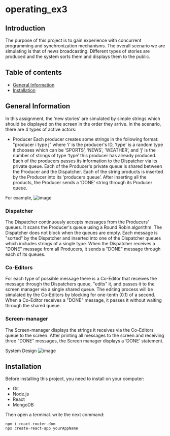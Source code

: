 # operating_ex3

## Introduction
The purpose of this project is to gain experience with concurrent programming and synchronization mechanisms.
The overall scenario we are simulating is that of news broadcasting. Different types of stories are produced and the system sorts them and displays them to the public.

## Table of contents
* [General Information](#general-information)
* [Installation](#installation)

## General Information
In this assignment, the ‘new stories’ are simulated by simple strings which should be displayed on the screen in the order they arrive.
In the scenario, there are 4 types of active actors: 

- Producer
Each producer creates some strings in the following format: "producer i type j"  where ‘i’ is the producer's ID, ‘type' is a random type it chooses which can be ‘SPORTS’, ‘NEWS’, 'WEATHER’, and ‘j’ is the number of strings of type ‘type’ this producer has already produced. Each of the producers passes its information to the Dispatcher via its private queue. Each of the Producer's private queue is shared between the Producer and the Dispatcher. Each of the string products is inserted by the Producer into its ‘producers queue’. After inserting all the products, the Producer sends a ‘DONE’ string through its Producer queue.

For example,
![image](https://github.com/adi-ben-yehuda/operating_ex3/assets/75027826/4d29c789-a607-4413-8f0c-9e759a171307)

### Dispatcher
The Dispatcher continuously accepts messages from the Producers' queues. It scans the Producer's queue using a Round Robin algorithm. The Dispatcher does not block when the queues are empty. Each message is "sorted" by the Dispatcher and inserted into one of the Dispatcher queues which includes strings of a single type. When the Dispatcher receives a "DONE" message from all Producers, it sends a "DONE" message through each of its queues.

### Co-Editors
For each type of possible message there is a Co-Editor that receives the message through the Dispatchers queue, "edits" it, and passes it to the screen manager via a single shared queue. The editing process will be simulated by the Co-Editors by blocking for one-tenth (0.1) of a second. When a Co-Editor receives a "DONE" message, it passes it without waiting through the shared queue.

### Screen-manager
The Screen-manager displays the strings it receives via the Co-Editors queue to the screen. After printing all messages to the screen and receiving three "DONE" messages, the Screen manager displays a ‘DONE’ statement.

System Design
![image](https://github.com/adi-ben-yehuda/operating_ex3/assets/75027826/d6c552fb-242a-4bc7-adc0-5303cfd50625)


## Installation
Before installing this project, you need to install on your computer:
* Git
* Node.js
* React
* MongoDB

Then open a terminal.
write the next command:
```
npm i react-router-dom
npx create-react-app yourAppName
```
